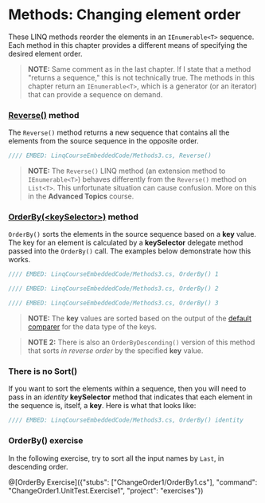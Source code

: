 # Methods: Changing element order

These LINQ methods reorder the elements in an `IEnumerable<T>` sequence. Each method in this chapter provides a different means of specifying the desired element order.

> **NOTE:** Same comment as in the last chapter. If I state that a method "returns a sequence," this is not technically true. The methods in this chapter return an `IEnumerable<T>`, which is a generator (or an iterator) that can provide a sequence on demand.

### [Reverse()](https://msdn.microsoft.com/en-us/library/bb358497%28v=vs.110%29.aspx) method
The `Reverse()` method returns a new sequence that contains all the elements from the source sequence in the opposite order.

```csharp
//// EMBED: LinqCourseEmbeddedCode/Methods3.cs, Reverse()
```

> **NOTE:** The `Reverse()` LINQ method (an extension method to `IEnumerable<T>`) behaves differently from the `Reverse()` method on `List<T>`. This unfortunate situation can cause confusion. More on this in the **Advanced Topics** course.

### [OrderBy(&lt;keySelector&gt;)](https://msdn.microsoft.com/en-us/library/bb534966%28v=vs.110%29.aspx) method
`OrderBy()` sorts the elements in the source sequence based on a **key** value. The key for an element is calculated by a **keySelector** delegate method passed into the `OrderBy()` call. The examples below demonstrate how this works.

```csharp
//// EMBED: LinqCourseEmbeddedCode/Methods3.cs, OrderBy() 1

//// EMBED: LinqCourseEmbeddedCode/Methods3.cs, OrderBy() 2

//// EMBED: LinqCourseEmbeddedCode/Methods3.cs, OrderBy() 3
```

> **NOTE:** The **key** values are sorted based on the output of the [default comparer](https://msdn.microsoft.com/en-us/library/azhsac5f%28v=vs.110%29.aspx) for the data type of the keys.

> **NOTE 2:** There is also an `OrderByDescending()` version of this method that sorts _in reverse order_ by the specified **key** value.

### There is no Sort()

If you want to sort the elements within a sequence, then you will need to pass in an _identity_ **keySelector** method that indicates that each element in the sequence is, itself, a **key**. Here is what that looks like:

```csharp
//// EMBED: LinqCourseEmbeddedCode/Methods3.cs, OrderBy() identity
```

### OrderBy() exercise
In the following exercise, try to sort all the input names by `Last`, in descending order.

@[OrderBy Exercise]({"stubs": ["ChangeOrder1/OrderBy1.cs"], "command": "ChangeOrder1.UnitTest.Exercise1", "project": "exercises"})
